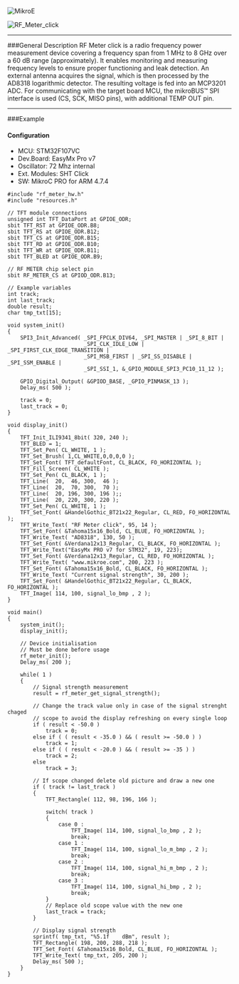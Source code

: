 ![MikroE](http://www.mikroe.com/img/designs/beta/logo_small.png)

![RF_Meter_click](http://www.mikroe.com/img/news/2016/01/rf_meter_click_banner_news.png)

---

###General Description
RF Meter click is a radio frequency power measurement device covering a frequency span from 1 MHz to 8 GHz over a 60 dB range (approximately). It enables monitoring and measuring frequency levels to ensure proper functioning and leak detection. An external antenna acquires the signal, which is then processed by the AD8318 logarithmic detector. The resulting voltage is fed into an MCP3201 ADC. For communicating with the target board MCU, the mikroBUS™ SPI interface is used (CS, SCK, MISO pins), with additional TEMP OUT pin.

---

###Example

#### Configuration
* MCU:             STM32F107VC
* Dev.Board:       EasyMx Pro v7
* Oscillator:      72 Mhz internal
* Ext. Modules:    SHT Click
* SW:              MikroC PRO for ARM 4.7.4

```
#include "rf_meter_hw.h"
#include "resources.h"

// TFT module connections
unsigned int TFT_DataPort at GPIOE_ODR;
sbit TFT_RST at GPIOE_ODR.B8;
sbit TFT_RS at GPIOE_ODR.B12;
sbit TFT_CS at GPIOE_ODR.B15;
sbit TFT_RD at GPIOE_ODR.B10;
sbit TFT_WR at GPIOE_ODR.B11;
sbit TFT_BLED at GPIOE_ODR.B9;

// RF METER chip select pin
sbit RF_METER_CS at GPIOD_ODR.B13;

// Example variables
int track;
int last_track;
double result;
char tmp_txt[15];

void system_init()
{
    SPI3_Init_Advanced( _SPI_FPCLK_DIV64, _SPI_MASTER | _SPI_8_BIT |
                        _SPI_CLK_IDLE_LOW | _SPI_FIRST_CLK_EDGE_TRANSITION |
                        _SPI_MSB_FIRST | _SPI_SS_DISABLE | _SPI_SSM_ENABLE | 
                        _SPI_SSI_1, &_GPIO_MODULE_SPI3_PC10_11_12 );

    GPIO_Digital_Output( &GPIOD_BASE, _GPIO_PINMASK_13 );
    Delay_ms( 500 );
    
    track = 0;
    last_track = 0;
}

void display_init()
{
    TFT_Init_ILI9341_8bit( 320, 240 );
    TFT_BLED = 1;
    TFT_Set_Pen( CL_WHITE, 1 );
    TFT_Set_Brush( 1,CL_WHITE,0,0,0,0 );
    TFT_Set_Font( TFT_defaultFont, CL_BLACK, FO_HORIZONTAL );
    TFT_Fill_Screen( CL_WHITE );
    TFT_Set_Pen( CL_BLACK, 1 );
    TFT_Line(  20,  46, 300,  46 );
    TFT_Line(  20,  70, 300,  70 );
    TFT_Line(  20, 196, 300, 196 );;
    TFT_Line(  20, 220, 300, 220 );
    TFT_Set_Pen( CL_WHITE, 1 );
    TFT_Set_Font( &HandelGothic_BT21x22_Regular, CL_RED, FO_HORIZONTAL );
    TFT_Write_Text( "RF Meter click", 95, 14 );
    TFT_Set_Font( &Tahoma15x16_Bold, CL_BLUE, FO_HORIZONTAL );
    TFT_Write_Text( "AD8318", 130, 50 );
    TFT_Set_Font( &Verdana12x13_Regular, CL_BLACK, FO_HORIZONTAL );
    TFT_Write_Text("EasyMx PRO v7 for STM32", 19, 223);
    TFT_Set_Font( &Verdana12x13_Regular, CL_RED, FO_HORIZONTAL );
    TFT_Write_Text( "www.mikroe.com", 200, 223 );
    TFT_Set_Font( &Tahoma15x16_Bold, CL_BLACK, FO_HORIZONTAL );
    TFT_Write_Text( "Current signal strength", 30, 200 );
    TFT_Set_Font( &HandelGothic_BT21x22_Regular, CL_BLACK, FO_HORIZONTAL );
    TFT_Image( 114, 100, signal_lo_bmp , 2 );
}

void main() 
{
    system_init();
    display_init();
    
    // Device initialisation
    // Must be done before usage
    rf_meter_init();
    Delay_ms( 200 );
    
    while( 1 )
    {
        // Signal strength measurement
        result = rf_meter_get_signal_strength();
        
        // Change the track value only in case of the signal strenght chaged 
        // scope to avoid the display refreshing on every single loop
        if ( result < -50.0 )
            track = 0;
        else if ( ( result < -35.0 ) && ( result >= -50.0 ) )
            track = 1;
        else if ( ( result < -20.0 ) && ( result >= -35 ) )
            track = 2;
        else
            track = 3;

        // If scope changed delete old picture and draw a new one
        if ( track != last_track )
        {
            TFT_Rectangle( 112, 98, 196, 166 );
            
            switch( track )
            {
                case 0 :
                    TFT_Image( 114, 100, signal_lo_bmp , 2 );
                    break;
                case 1 :
                    TFT_Image( 114, 100, signal_lo_m_bmp , 2 );
                    break;
                case 2 :
                    TFT_Image( 114, 100, signal_hi_m_bmp , 2 );
                    break;
                case 3 :
                    TFT_Image( 114, 100, signal_hi_bmp , 2 );
                    break;
            }
            // Replace old scope value with the new one
            last_track = track;
        }
        
        // Display signal strength
        sprintf( tmp_txt, "%5.1f    dBm", result );
        TFT_Rectangle( 198, 200, 288, 218 );
        TFT_Set_Font( &Tahoma15x16_Bold, CL_BLUE, FO_HORIZONTAL );
        TFT_Write_Text( tmp_txt, 205, 200 );
        Delay_ms( 500 );
    }
}
```

